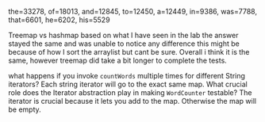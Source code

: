the=33278, of=18013, and=12845, to=12450, a=12449, in=9386, was=7788, that=6601, he=6202, his=5529

Treemap vs hashmap
based on what I have seen in the lab the answer stayed the same and was unable to notice any difference this might be because of how I sort the arraylist but cant be sure.
Overall i think it is the same, however treemap did take a bit longer to complete the tests.

what happens if you invoke `countWords` multiple times for different String iterators?
Each string iterator will go to the exact same map.
What crucial role does the Iterator abstraction play in making `WordCounter` testable?
The iterator is crucial because it lets you add to the map. Otherwise the map will be empty.